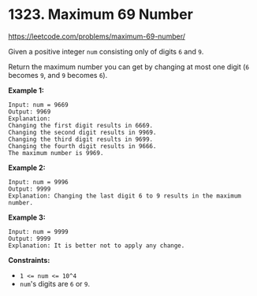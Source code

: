 # 1323. Maximum 69 Number

https://leetcode.com/problems/maximum-69-number/

Given a positive integer `num` consisting only of digits `6` and `9`.

Return the maximum number you can get by changing at most one digit (`6` becomes `9`, and `9` becomes `6`).

**Example 1:**
```
Input: num = 9669
Output: 9969
Explanation:
Changing the first digit results in 6669.
Changing the second digit results in 9969.
Changing the third digit results in 9699.
Changing the fourth digit results in 9666.
The maximum number is 9969.
```

**Example 2:**
```
Input: num = 9996
Output: 9999
Explanation: Changing the last digit 6 to 9 results in the maximum number.
```

**Example 3:**
```
Input: num = 9999
Output: 9999
Explanation: It is better not to apply any change.
```

**Constraints:**
- `1 <= num <= 10^4`
- `num`'s digits are `6` or `9`.
